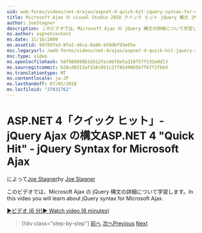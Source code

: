 ```yaml
---
uid: web-forms/videos/net-4/ajax/aspnet-4-quick-hit-jquery-syntax-for-microsoft-ajax
title: Microsoft Ajax の visual Studio 2010 クイック ヒット jQuery 構文 |Microsoft Docs
author: JoeStagner
description: このビデオでは、Microsoft Ajax の jQuery 構文の詳細について学習します。
ms.author: aspnetcontent
ms.date: 11/16/2009
ms.assetid: 997897e3-8fe2-46ca-8a86-b59dbf93e65e
msc.legacyurl: /web-forms/videos/net-4/ajax/aspnet-4-quick-hit-jquery-syntax-for-microsoft-ajax
msc.type: video
ms.openlocfilehash: 5df989698b1d312fec06f0e5a318f57f532e0d13
ms.sourcegitcommit: b28cd0313af316c051c2ff8549865bff67f2fbb4
ms.translationtype: MT
ms.contentlocale: ja-JP
ms.lasthandoff: 07/05/2018
ms.locfileid: "37831762"
---
```

<a name="aspnet-4-quick-hit---jquery-syntax-for-microsoft-ajax"></a><span data-ttu-id="7137b-103">ASP.NET 4「クイック ヒット」- jQuery Ajax の構文</span><span class="sxs-lookup"><span data-stu-id="7137b-103">ASP.NET 4 "Quick Hit" - jQuery Syntax for Microsoft Ajax</span></span>
====================
<span data-ttu-id="7137b-104">によって[Joe Stagner](https://github.com/JoeStagner)</span><span class="sxs-lookup"><span data-stu-id="7137b-104">by [Joe Stagner](https://github.com/JoeStagner)</span></span>

<span data-ttu-id="7137b-105">このビデオでは、Microsoft Ajax の jQuery 構文の詳細について学習します。</span><span class="sxs-lookup"><span data-stu-id="7137b-105">In this video you will learn about jQuery syntax for Microsoft Ajax.</span></span> 

[<span data-ttu-id="7137b-106">&#9654;ビデオ (6 分)</span><span class="sxs-lookup"><span data-stu-id="7137b-106">&#9654; Watch video (6 minutes)</span></span>](https://channel9.msdn.com/Blogs/ASP-NET-Site-Videos/aspnet-4-quick-hit-jquery-syntax-for-microsoft-ajax)

> [!div class="step-by-step"]
> <span data-ttu-id="7137b-107">[前へ](aspnet-4-quick-hit-the-scriptloader.md)
> [次へ](aspnet-4-quick-hit-ajax-data-templates.md)</span><span class="sxs-lookup"><span data-stu-id="7137b-107">[Previous](aspnet-4-quick-hit-the-scriptloader.md)
[Next](aspnet-4-quick-hit-ajax-data-templates.md)</span></span>

